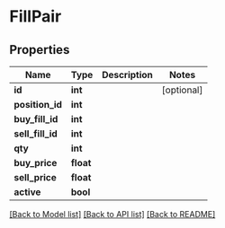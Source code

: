 # FillPair

## Properties
Name | Type | Description | Notes
------------ | ------------- | ------------- | -------------
**id** | **int** |  | [optional] 
**position_id** | **int** |  | 
**buy_fill_id** | **int** |  | 
**sell_fill_id** | **int** |  | 
**qty** | **int** |  | 
**buy_price** | **float** |  | 
**sell_price** | **float** |  | 
**active** | **bool** |  | 

[[Back to Model list]](../README.md#documentation-for-models) [[Back to API list]](../README.md#documentation-for-api-endpoints) [[Back to README]](../README.md)

